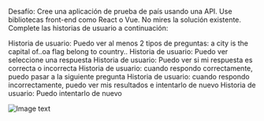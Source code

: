 Desafío: Cree una aplicación de prueba de país usando una API. Use bibliotecas front-end como React o Vue. No mires la solución existente. Complete las historias de usuario a continuación:

Historia de usuario: Puedo ver al menos 2 tipos de preguntas: a city is the capital of..oa flag belong to country..
Historia de usuario: Puedo ver seleccione una respuesta
Historia de usuario: Puedo ver si mi respuesta es correcta o incorrecta
Historia de usuario: cuando respondo correctamente, puedo pasar a la siguiente pregunta
Historia de usuario: cuando respondo incorrectamente, puedo ver mis resultados e intentarlo de nuevo
Historia de usuario: Puedo intentarlo de nuevo


![Image text](https://i.ibb.co/B30F1SC/countryquiz.png)
